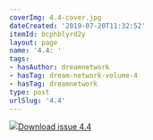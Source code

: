 ```yaml
---
coverImg: 4.4-cover.jpg
dateCreated: '2019-07-20T11:32:52'
itemId: bcphblyrd2y
layout: page
name: '4.4: '
tags:
- hasAuthor: dreamnetwork
- hasTag: dream-network-volume-4
- hasTag: dreamnetwork
type: post
urlSlug: '4.4'
---
```

<img class="card-journal-img" src="../images/4.4-rect.jpg"/><a href="../files/pdfs/Volume_4/4.4-Dream-Network-Bulletin_Volume-4-Number-4.pdf" download="">Download issue 4.4</a>